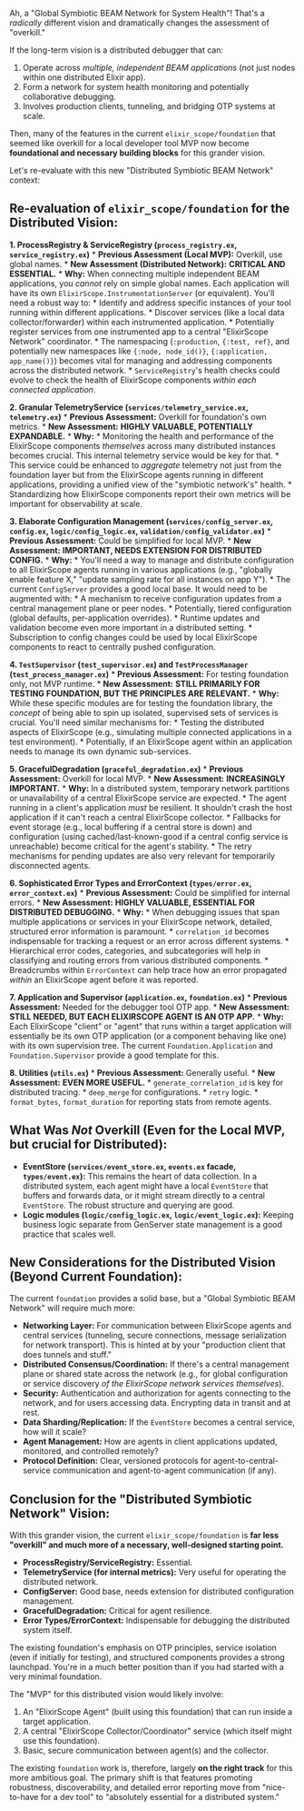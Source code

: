 Ah, a "Global Symbiotic BEAM Network for System Health"! That's a *radically* different vision and dramatically changes the assessment of "overkill."

If the long-term vision is a distributed debugger that can:
1.  Operate across *multiple, independent BEAM applications* (not just nodes within one distributed Elixir app).
2.  Form a network for system health monitoring and potentially collaborative debugging.
3.  Involves production clients, tunneling, and bridging OTP systems at scale.

Then, many of the features in the current `elixir_scope/foundation` that seemed like overkill for a local developer tool MVP now become **foundational and necessary building blocks** for this grander vision.

Let's re-evaluate with this new "Distributed Symbiotic BEAM Network" context:

## Re-evaluation of `elixir_scope/foundation` for the Distributed Vision:

**1. ProcessRegistry & ServiceRegistry (`process_registry.ex`, `service_registry.ex`)**
    *   **Previous Assessment (Local MVP):** Overkill, use global names.
    *   **New Assessment (Distributed Network):** **CRITICAL AND ESSENTIAL.**
        *   **Why:** When connecting multiple independent BEAM applications, you *cannot* rely on simple global names. Each application will have its own `ElixirScope.InstrumentationServer` (or equivalent). You'll need a robust way to:
            *   Identify and address specific instances of your tool running within different applications.
            *   Discover services (like a local data collector/forwarder) within each instrumented application.
            *   Potentially register services from one instrumented app to a central "ElixirScope Network" coordinator.
        *   The namespacing (`:production`, `{:test, ref}`, and potentially new namespaces like `{:node, node_id()}`, `{:application, app_name()}`) becomes vital for managing and addressing components across the distributed network.
        *   `ServiceRegistry`'s health checks could evolve to check the health of ElixirScope components *within each connected application*.

**2. Granular TelemetryService (`services/telemetry_service.ex`, `telemetry.ex`)**
    *   **Previous Assessment:** Overkill for foundation's own metrics.
    *   **New Assessment:** **HIGHLY VALUABLE, POTENTIALLY EXPANDABLE.**
        *   **Why:**
            *   Monitoring the health and performance of the ElixirScope components *themselves* across many distributed instances becomes crucial. This internal telemetry service would be key for that.
            *   This service could be enhanced to *aggregate* telemetry not just from the foundation layer but from the ElixirScope agents running in different applications, providing a unified view of the "symbiotic network's" health.
            *   Standardizing how ElixirScope components report their own metrics will be important for observability at scale.

**3. Elaborate Configuration Management (`services/config_server.ex`, `config.ex`, `logic/config_logic.ex`, `validation/config_validator.ex`)**
    *   **Previous Assessment:** Could be simplified for local MVP.
    *   **New Assessment:** **IMPORTANT, NEEDS EXTENSION FOR DISTRIBUTED CONFIG.**
        *   **Why:**
            *   You'll need a way to manage and distribute configuration to all ElixirScope agents running in various applications (e.g., "globally enable feature X," "update sampling rate for all instances on app Y").
            *   The current `ConfigServer` provides a good local base. It would need to be augmented with:
                *   A mechanism to receive configuration updates from a central management plane or peer nodes.
                *   Potentially, tiered configuration (global defaults, per-application overrides).
            *   Runtime updates and validation become even more important in a distributed setting.
            *   Subscription to config changes could be used by local ElixirScope components to react to centrally pushed configuration.

**4. `TestSupervisor` (`test_supervisor.ex`) and `TestProcessManager` (`test_process_manager.ex`)**
    *   **Previous Assessment:** For testing foundation only, not MVP runtime.
    *   **New Assessment:** **STILL PRIMARILY FOR TESTING FOUNDATION, BUT THE PRINCIPLES ARE RELEVANT.**
        *   **Why:** While these specific modules are for testing the foundation library, the *concept* of being able to spin up isolated, supervised sets of services is crucial. You'll need similar mechanisms for:
            *   Testing the distributed aspects of ElixirScope (e.g., simulating multiple connected applications in a test environment).
            *   Potentially, if an ElixirScope agent within an application needs to manage its own dynamic sub-services.

**5. GracefulDegradation (`graceful_degradation.ex`)**
    *   **Previous Assessment:** Overkill for local MVP.
    *   **New Assessment:** **INCREASINGLY IMPORTANT.**
        *   **Why:** In a distributed system, temporary network partitions or unavailability of a central ElixirScope service are expected.
            *   The agent running in a client's application *must* be resilient. It shouldn't crash the host application if it can't reach a central ElixirScope collector.
            *   Fallbacks for event storage (e.g., local buffering if a central store is down) and configuration (using cached/last-known-good if a central config service is unreachable) become critical for the agent's stability.
            *   The retry mechanisms for pending updates are also very relevant for temporarily disconnected agents.

**6. Sophisticated Error Types and ErrorContext (`types/error.ex`, `error_context.ex`)**
    *   **Previous Assessment:** Could be simplified for internal errors.
    *   **New Assessment:** **HIGHLY VALUABLE, ESSENTIAL FOR DISTRIBUTED DEBUGGING.**
        *   **Why:**
            *   When debugging issues that span multiple applications or services in your ElixirScope network, detailed, structured error information is paramount.
            *   `correlation_id` becomes indispensable for tracking a request or an error across different systems.
            *   Hierarchical error codes, categories, and subcategories will help in classifying and routing errors from various distributed components.
            *   Breadcrumbs within `ErrorContext` can help trace how an error propagated *within* an ElixirScope agent before it was reported.

**7. Application and Supervisor (`application.ex`, `foundation.ex`)**
    *   **Previous Assessment:** Needed for the debugger tool OTP app.
    *   **New Assessment:** **STILL NEEDED, BUT EACH ELIXIRSCOPE AGENT IS AN OTP APP.**
        *   **Why:** Each ElixirScope "client" or "agent" that runs within a target application will essentially be its own OTP application (or a component behaving like one) with its own supervision tree. The current `Foundation.Application` and `Foundation.Supervisor` provide a good template for this.

**8. Utilities (`utils.ex`)**
    *   **Previous Assessment:** Generally useful.
    *   **New Assessment:** **EVEN MORE USEFUL.**
        *   `generate_correlation_id` is key for distributed tracing.
        *   `deep_merge` for configurations.
        *   `retry` logic.
        *   `format_bytes`, `format_duration` for reporting stats from remote agents.

## What Was *Not* Overkill (Even for the Local MVP, but crucial for Distributed):

*   **EventStore (`services/event_store.ex`, `events.ex` facade, `types/event.ex`):** This remains the heart of data collection. In a distributed system, each agent might have a local `EventStore` that buffers and forwards data, or it might stream directly to a central `EventStore`. The robust structure and querying are good.
*   **Logic modules (`logic/config_logic.ex`, `logic/event_logic.ex`):** Keeping business logic separate from GenServer state management is a good practice that scales well.

## New Considerations for the Distributed Vision (Beyond Current Foundation):

The current `foundation` provides a solid base, but a "Global Symbiotic BEAM Network" will require much more:

*   **Networking Layer:** For communication between ElixirScope agents and central services (tunneling, secure connections, message serialization for network transport). This is hinted at by your "production client that does tunnels and stuff."
*   **Distributed Consensus/Coordination:** If there's a central management plane or shared state across the network (e.g., for global configuration or service discovery *of the ElixirScope network services themselves*).
*   **Security:** Authentication and authorization for agents connecting to the network, and for users accessing data. Encrypting data in transit and at rest.
*   **Data Sharding/Replication:** If the `EventStore` becomes a central service, how will it scale?
*   **Agent Management:** How are agents in client applications updated, monitored, and controlled remotely?
*   **Protocol Definition:** Clear, versioned protocols for agent-to-central-service communication and agent-to-agent communication (if any).

## Conclusion for the "Distributed Symbiotic Network" Vision:

With this grander vision, the current `elixir_scope/foundation` is **far less "overkill" and much more of a necessary, well-designed starting point.**

*   **ProcessRegistry/ServiceRegistry:** Essential.
*   **TelemetryService (for internal metrics):** Very useful for operating the distributed network.
*   **ConfigServer:** Good base, needs extension for distributed configuration management.
*   **GracefulDegradation:** Critical for agent resilience.
*   **Error Types/ErrorContext:** Indispensable for debugging the distributed system itself.

The existing foundation's emphasis on OTP principles, service isolation (even if initially for testing), and structured components provides a strong launchpad. You're in a much better position than if you had started with a very minimal foundation.

The "MVP" for this distributed vision would likely involve:
1.  An "ElixirScope Agent" (built using this foundation) that can run inside a target application.
2.  A central "ElixirScope Collector/Coordinator" service (which itself might use this foundation).
3.  Basic, secure communication between agent(s) and the collector.

The existing `foundation` work is, therefore, largely **on the right track** for this more ambitious goal. The primary shift is that features promoting robustness, discoverability, and detailed error reporting move from "nice-to-have for a dev tool" to "absolutely essential for a distributed system."
